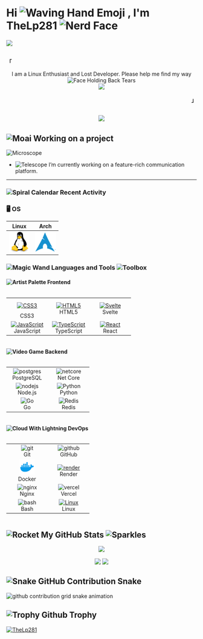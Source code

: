 # Hi <img src="https://raw.githubusercontent.com/Tarikul-Islam-Anik/Animated-Fluent-Emojis/master/Emojis/Hand%20gestures/Waving%20Hand.png" alt="Waving Hand Emoji" width="30px"/> , I'm TheLp281 <img src="https://raw.githubusercontent.com/Tarikul-Islam-Anik/Animated-Fluent-Emojis/master/Emojis/Smilies/Nerd%20Face.png" alt="Nerd Face" width="25" height="25" />

<div align="left">
  <img src="https://komarev.com/ghpvc/?username=thelp281&style=flat" align="center" />
</div>
<br>
<p align="left"><strong>「</strong></p>
<p align="center">
  I am a Linux Enthusiast and Lost Developer. Please help me find my way 
  <img src="https://raw.githubusercontent.com/Tarikul-Islam-Anik/Animated-Fluent-Emojis/master/Emojis/Smilies/Face%20Holding%20Back%20Tears.png" alt="Face Holding Back Tears" width="25" height="25" />
  <br>
  <img src="https://readme-typing-svg.herokuapp.com?size=14&color=97a4e2&center=true&width=410&height=45&lines=I+am+still+thinking+'probably🤔'.">
</p>
<p align="right"><strong>」</strong></p>
<br>

<div align="center">
    <img src="https://count.getloli.com/get/@fish-speech?theme=asoul" /><br>
</div>

## <img src="https://raw.githubusercontent.com/Tarikul-Islam-Anik/Telegram-Animated-Emojis/main/Travel%20and%20Places/Moai.webp" alt="Moai" width="25" height="25" /> Working on a project 
<img src="https://raw.githubusercontent.com/Tarikul-Islam-Anik/Telegram-Animated-Emojis/main/Objects/Microscope.webp" alt="Microscope" width="25" height="25" />

- <img src="https://raw.githubusercontent.com/Tarikul-Islam-Anik/Telegram-Animated-Emojis/main/Objects/Telescope.webp" alt="Telescope" width="25" height="25" /> I’m currently working on a feature-rich communication platform.

---

### <img src="https://raw.githubusercontent.com/Tarikul-Islam-Anik/Animated-Fluent-Emojis/master/Emojis/Objects/Spiral%20Calendar.png" alt="Spiral Calendar" width="25" height="25" /> Recent Activity

### 🖥️ OS

| Linux                                                                                                                                        | Arch                                                                                                                                               |
| -------------------------------------------------------------------------------------------------------------------------------------------- | -------------------------------------------------------------------------------------------------------------------------------------------------- | 
| <img src="https://github.com/devicons/devicon/blob/master/icons/linux/linux-original.svg" title="Linux" alt="Linux" width="55" height="55"/> | <img src="https://github.com/devicons/devicon/blob/master/icons/archlinux/archlinux-original.svg" title="Arch" alt="Arch" width="55" height="55"/> |

### <img src="https://raw.githubusercontent.com/Tarikul-Islam-Anik/Telegram-Animated-Emojis/main/Activity/Magic%20Wand.webp" alt="Magic Wand" width="25" height="25" /> Languages and Tools <img src="https://raw.githubusercontent.com/Tarikul-Islam-Anik/Telegram-Animated-Emojis/main/Objects/Toolbox.webp" alt="Toolbox" width="25" height="25" />

#### <img src="https://raw.githubusercontent.com/Tarikul-Islam-Anik/Telegram-Animated-Emojis/main/Activity/Artist%20Palette.webp" alt="Artist Palette" width="25" height="25" /> Frontend

<table align="left">
  <tr>
    <td align="center" width="96">
      <a href="https://www.w3schools.com/css/" target="_blank">
        <img style="margin: 10px" src="https://profilinator.rishav.dev/skills-assets/css3-original-wordmark.svg" alt="CSS3" height="48" width="48" />
      </a>
      <br>CSS3
    </td>
    <td align="center" width="96">
      <a href="https://en.wikipedia.org/wiki/HTML5" target="_blank">
        <img src="https://profilinator.rishav.dev/skills-assets/html5-original-wordmark.svg" alt="HTML5" height="48" width="48" />
      </a>
      <br>HTML5
    </td>
    <td align="center" width="96">
      <a href="https://svelte.dev/" target="_blank" rel="noreferrer">
        <img src="https://skillicons.dev/icons?i=svelte" alt="Svelte" width="48" height="48" />
      </a>
      <br>Svelte
    </td>
  </tr>
  <tr>
    <td align="center" width="96">
      <a href="https://www.javascript.com/" target="_blank" rel="noreferrer">
        <img src="https://techstack-generator.vercel.app/js-icon.svg" alt="JavaScript" height="40" width="40" />
      </a>
      <br>JavaScript
    </td>
    <td align="center" width="96">
      <a href="https://www.typescriptlang.org/" target="_blank" rel="noreferrer">
        <img src="https://techstack-generator.vercel.app/ts-icon.svg" alt="TypeScript" height="40" width="40" />
      </a>
      <br>TypeScript
    </td>
    <td align="center" width="96">
      <a href="https://react.dev/" target="_blank" rel="noreferrer">
        <img src="https://techstack-generator.vercel.app/react-icon.svg" alt="React" width="48" height="48" />
      </a>
      <br>React
    </td>
  </tr>
</table>
<br clear="left" />


#### <img src="https://raw.githubusercontent.com/Tarikul-Islam-Anik/Telegram-Animated-Emojis/main/Activity/Video%20Game.webp" alt="Video Game" width="25" height="25" /> Backend

<table align="left">
  <tr>
    <td align="center" width="96">
        <img src="https://skillicons.dev/icons?i=postgres" width="48" height="48" alt="postgres" />
      <br>PostgreSQL
    </td>
    <td align="center"  width="96">
        <img src="https://skillicons.dev/icons?i=dotnet" width="48" height="48" alt="netcore" />
      <br>Net Core
    </td>
  </tr>
  <tr>
    <td align="center" width="96">
        <img src="https://skillicons.dev/icons?i=nodejs" width="48" height="48" alt="nodejs" />
      <br>Node.js
    </td>
    <td align="center" width="96">
        <img src="https://techstack-generator.vercel.app/python-icon.svg" width="48" height="48" alt="Python" />
      <br>Python
    </td>
  </tr>
  <tr>
    <td align="center" width="96">
        <img src="https://skillicons.dev/icons?i=go" width="48" height="48" alt="Go" />
      <br>Go
    </td>
    <td align="center" width="96">
        <img src="https://skillicons.dev/icons?i=redis" width="48" height="48" alt="Redis" />
      <br>Redis
    </td>
  </tr>
</table>


<br clear="left" />

#### <img src="https://raw.githubusercontent.com/Tarikul-Islam-Anik/Telegram-Animated-Emojis/main/Animals%20and%20Nature/Cloud%20With%20Lightning.webp" alt="Cloud With Lightning" width="25" height="25" /> DevOps

<table align="left">
  <tr>
    <td align="center" width="96">
        <img src="https://skillicons.dev/icons?i=git" width="48" height="48" alt="git" />
      <br>Git
    </td>
    <td align="center" width="96">
        <img src="https://techstack-generator.vercel.app/github-icon.svg" width="48" height="48" alt="github" />
      <br>GitHub
    </td>
<!--     <td align="center" width="96">
        <img src="https://skillicons.dev/icons?i=gitlab" width="48" height="48" alt="gitlab" />
      <br>GitLab
    </td> -->
  </tr>
  <tr>
    <!-- <td align="center" width="96">
        <img src="https://skillicons.dev/icons?i=gcp" width="48" height="48" alt="gcp" />
      <br>GCP
    </td>
    <td align="center" width="96">
        <img src="https://skillicons.dev/icons?i=azure" width="48" height="48" alt="azure" />
      <br>Azure
    </td> -->
    <td align="center" width="96">
          <a href="https://www.docker.com/" target="_blank" rel="noreferrer"> <img src="./assets/docker.svg" alt="docker" width="40" height="40"/> </a>
      <br>Docker
    </td>
      <td align="center" width="96">
          <a href="https://render.com" target="_blank" rel="noreferrer"> <img src="https://cdn.sanity.io/images/hvk0tap5/production/0ea63c1b6854bd803489557afb4ea54b85239418-128x128.png?fit=max&auto=format" alt="render" width="40" height="40"/> </a>
      <br>Render
    </td>
  </tr>
  <tr>
    <td align="center" width="96">
        <img src="https://techstack-generator.vercel.app/nginx-icon.svg" width="48" height="48" alt="nginx" />
      <br>Nginx
    </td>
    <td align="center" width="96">
        <img src="https://skillicons.dev/icons?i=vercel" width="48" height="48" alt="vercel" />
      <br>Vercel
    </td>
  </tr>
  <tr>
    <td align="center" width="96">
        <img src="https://skillicons.dev/icons?i=bash" width="48" height="48" alt="bash" />
      <br>Bash
    </td>
    <td align="center" width="96">
        <a href="https://www.linux.org/" target="_blank"><img src="https://profilinator.rishav.dev/skills-assets/linux-original.svg" alt="Linux" height="48" width="48" /></a>
      <br>Linux
    </td>
  </tr>
</table>
<br clear="left" />

## <img src="https://raw.githubusercontent.com/Tarikul-Islam-Anik/Telegram-Animated-Emojis/main/Travel%20and%20Places/Rocket.webp" alt="Rocket" width="25" height="25" /> My GitHub Stats <img src="https://raw.githubusercontent.com/Tarikul-Islam-Anik/Telegram-Animated-Emojis/main/Activity/Sparkles.webp" alt="Sparkles" width="25" height="25" />

<div align="center">
<img src="https://github-readme-streak-stats.herokuapp.com/?user=TheLp281&theme=vision-friendly-dark&hide_border=false&border_radius=5&card_width=800&date_format=M%20j%5B%2C%20Y%5D"/>

<img height="180em" src="https://github-readme-stats.vercel.app/api?username=TheLp281&show_icons=true&theme=vision-friendly-dark&include_all_commits=true&count_private=true"/> <img height="180em" src="https://github-readme-stats.vercel.app/api/top-langs/?username=TheLp281&layout=compact&theme=vision-friendly-dark"/>

</div>

## <img src="https://raw.githubusercontent.com/Tarikul-Islam-Anik/Telegram-Animated-Emojis/main/Animals%20and%20Nature/Snake.webp" alt="Snake" width="25" height="25" /> GitHub Contribution Snake

<picture>
  <source media="(prefers-color-scheme: dark)" srcset="https://github.com/TheLp281/TheLp281/blob/output/github-contribution-grid-snake-dark.svg" />
  <source media="(prefers-color-scheme: light)" srcset="https://github.com/TheLp281/TheLp281/blob/output/github-contribution-grid-snake.svg" />
  <img alt="github contribution grid snake animation" src="https://github.com/TheLp281/TheLp281/blob/output/github-contribution-grid-snake-dark.svg" />
</picture>

## <img src="https://raw.githubusercontent.com/Tarikul-Islam-Anik/Telegram-Animated-Emojis/main/Activity/Trophy.webp" alt="Trophy" width="25" height="25" /> Github Trophy

<p align="left"> <a href="https://github.com/ryo-ma/github-profile-trophy"><img src="https://github-profile-trophy.vercel.app/?username=TheLp281&theme=onedark" alt="TheLp281" /></a> </p>
